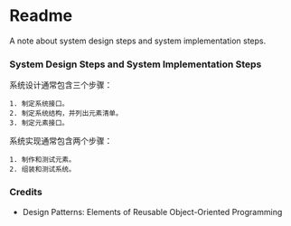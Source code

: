 # Readme
A note about system design steps and system implementation steps.

### System Design Steps and System Implementation Steps

系统设计通常包含三个步骤：
```
1. 制定系统接口。
2. 制定系统结构，并列出元素清单。
3. 制定元素接口。
```

系统实现通常包含两个步骤：
```
1. 制作和测试元素。
2. 组装和测试系统。
```

### Credits
- Design Patterns: Elements of Reusable Object-Oriented Programming
